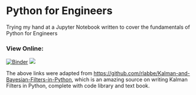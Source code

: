 # Python for Engineers
Trying my hand at a Jupyter Notebook written to cover the fundamentals of Python for Engineers

### View Online:
[![Binder](http://mybinder.org/badge.svg)](https://beta.mybinder.org/v2/gh/aiudirog/Python-For-Engineers/master)
<a href="https://notebooks.azure.com/import/gh/aiudirog/Python-For-Engineers"><img src="https://notebooks.azure.com/launch.png" /></a>

The above links were adapted from https://github.com/rlabbe/Kalman-and-Bayesian-Filters-in-Python, which is an amazing source on writing Kalman Filters in Python, complete with code library and text book.
